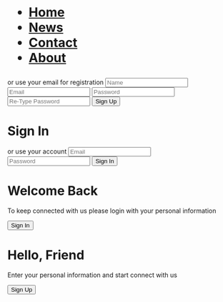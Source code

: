 <!DOCTYPE html>
<html>
  <head>
    <title>Sign up and sign in form
    </title>
    <link rel="stylesheet" href="style.css">
    <link rel="preconnect" href="https://fonts.gstatic.com">
    <link href="https://fonts.googleapis.com/css2?family=Poppins&display=swap" rel="stylesheet">
    <link rel="stylesheet" href="https://cdnjs.cloudflare.com/ajax/libs/font-awesome/4.7.0/css/font-awesome.min.css">
  </head>
  <body></body>
    <div class="wrapper">
      <div class="container">
        <div class="sign-up-container">
          <form>
            <h1>
              <ul>
                <li>
                  <a href="default.asp">Home
                  </a>
                </li>
                <li>
                  <a href="news.asp">News
                  </a>
                </li>
                <li>
                  <a href="contact.asp">Contact
                  </a>
                </li>
                <li>
                  <a href="about.asp">About
                  </a>
                </li>
              </ul>
              </div>
            <span>or use your email for registration
            </span>
            <input type="text" placeholder="Name">
            <input type="email" placeholder="Email">
            <input type="password" placeholder="Password">
            <input type="password" placeholder="Re-Type Password">
            <button class="form_btn">Sign Up
            </button>
          </form>
        </div>
        <div class="sign-in-container">
          <form>
            <h1>Sign In
            </h1>
            <div class="social-links">
              <div>
                <a href="#">
                  <i class="fa fa-facebook" aria-hidden="true">
                  </i>
                </a>
              </div>
              <div>
                <a href="#">
                  <i class="fa fa-google" aria-hidden="true">
                  </i>
                </a>
              </div>
              <div>
                <a href="#">
                  <i class="fa fa-twitter" aria-hidden="true">
                  </i>
                </a>
              </div>
              <div>
                <a href="#">
                  <i class="fa fa-linkedin" aria-hidden="true">
                  </i>
                </a>
              </div>
            </div>
            <span>or use your account
            </span>
            <input type="email" placeholder="Email">
            <input type="password" placeholder="Password">
            <button class="form_btn">Sign In
            </button>
          </form>
        </div>
        <div class="overlay-container">
          <div class="overlay-left">
            <h1>Welcome Back
            </h1>
            <p>To keep connected with us please login with your personal information
            </p>
            <button id="signIn" class="overlay_btn">Sign In
            </button>
          </div>
          <div class="overlay-right">
            <h1>Hello, Friend
            </h1>
            <p>Enter your personal information and start connect with us
            </p>
            <button id="signUp" class="overlay_btn">Sign Up
            </button>
          </div>
        </div>
      </div>
    </div>
    <script>
      const signUpBtn = document.getElementById("signUp");
      const signInBtn = document.getElementById("signIn");
      const container = document.querySelector(".container");
      signUpBtn.addEventListener("click",() =>{
        container.classList.add("right-panel-active");
      }
                                )
      signInBtn.addEventListener("click",() =>{
        container.classList.remove("right-panel-active")
      }
                                )
    </script>
  </body>
</html>
